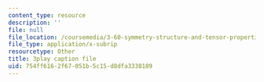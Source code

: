 ```yaml
---
content_type: resource
description: ''
file: null
file_location: /coursemedia/3-60-symmetry-structure-and-tensor-properties-of-materials-fall-2005/754ff6162f67051b5c15d8dfa3338189_pi1IagGYJ3E.srt
file_type: application/x-subrip
resourcetype: Other
title: 3play caption file
uid: 754ff616-2f67-051b-5c15-d8dfa3338189
---
```

